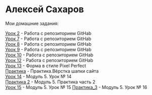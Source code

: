# Алексей Сахаров
Мои домашние задания:  

[Урок 2](https://github.com/Alex-Hab/Alex-Hab.github.io/tree/master/lesson_2/ "Моя готовая домашка") - Работа с репозиторием GitHab  
[Урок 7](https://github.com/Alex-Hab/Alex-Hab.github.io/tree/master/lesson_7/ "Моя готовая домашка") - Работа с репозиторием GitHab  
[Урок 8](https://github.com/Alex-Hab/Alex-Hab.github.io/tree/master/lesson_8/ "Моя готовая домашка") - Работа с репозиторием GitHab  
[Урок 9](https://github.com/Alex-Hab/Alex-Hab.github.io/tree/master/lesson_9/ "Моя готовая домашка") - Работа с репозиторием GitHab  
[Урок 10](https://github.com/Alex-Hab/Alex-Hab.github.io/tree/master/lesson_10/ "Моя готовая домашка") - Работа с репозиторием GitHab  
[Урок 12](https://github.com/Alex-Hab/Alex-Hab.github.io/tree/master/lesson_12/ "Моя готовая домашка") - Работа с репозиторием GitHab  
[Урок 13](https://github.com/Alex-Hab/Alex-Hab.github.io/tree/master/lesson_13/ "Моя готовая домашка") - Форма в стиле Pixel Perfect  
[Практика](https://github.com/Alex-Hab/Alex-Hab.github.io/tree/master/lesson_14/ "Моя готовая домашка") - Практика.Вёрстка шапки сайта  
[Урок 14](https://github.com/Alex-Hab/Alex-Hab.github.io/tree/master/lesson_15/ "Моя готовая домашка") - Модуль 5. Урок № 14  
[Практика 2](https://github.com/Alex-Hab/Alex-Hab.github.io/tree/master/practice_part_2/ "Моя готовая домашка") - Модуль 5. Практика часть 2  
[Урок 15](https://github.com/Alex-Hab/Alex-Hab.github.io/tree/master/lesson_15_/ "Моя готовая домашка") - Модуль 5. Урок № 15 
[Практика_3](https://github.com/Alex-Hab/Alex-Hab.github.io/tree/master/practice_part_3/ "Моя готовая домашка") - Модуль 5. Урок № 16 
